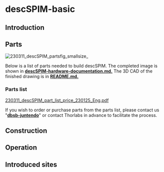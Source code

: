 # descSPIM-basic

## Introduction

## Parts


![230311_descSPIM_partsfig_smallsize_](https://user-images.githubusercontent.com/98086219/224372376-3f8614d1-effc-40ad-8d74-0af757178774.png)

Below is a list of parts needed to build descSPIM.
The completed image is shown in **[descSPIM-hardware-documentation.md.](https://github.com/dbsb-juntendo/descSPIM/blob/main/descSPIM-hardware-documentation.md)**
The 3D CAD of the finished drawing is in **[README.md.](https://github.com/dbsb-juntendo/descSPIM/blob/main/README.md)**

### Parts list

[230311_descSPIM_part_list_price_230125_Eng.pdf](https://github.com/dbsb-juntendo/descSPIM/files/10943904/230311_descSPIM_part_list_price_230125_Eng.pdf)

If you wish to order or purchase parts from the parts list, please contact us "**[dbsb-juntendo](http://www.dbsb.science/)**" or contact Thorlabs in advance to facilitate the process.

## Construction

## Operation

## Introduced sites

